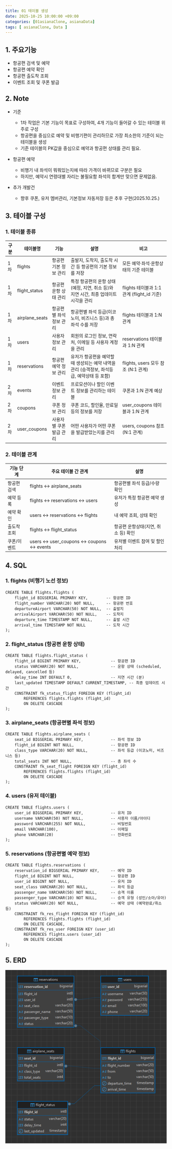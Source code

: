 ```yaml
---
title: 01 테이블 생성
date: 2025-10-25 10:00:00 +09:00
categories: [01asianaClone, asianaData]
tags: [ asianaClone, Data ]
---
```


## 1. 주요기능
 - 항공편 검색 및 예약
 - 항공편 예약 확인
 - 항공편 출도착 조회
 - 이벤트 조회 및 쿠폰 발급

## 2. Note  
 - 기준
   - 1차 작업은 기본 기능이 목표로 구성하여, 4개 기능이 들어갈 수 있는 테이블 위주로 구성
   - 항공편을 중심으로 예약 및 비행기편이 관리하므로 가장 최소한의 기준이 되는 테이블을 생성 
   - 기준 테이블의 PK값을 중심으로 예약과 항공편 상태를 관리 필요.
 
 - 항공편 예약
   - 비행기 내 좌석이 뭐뭐있는지에 따라 가격이 바뀌므로 구분은 필요
   - 하지만, 예약시 연령대별 자리는 불필요함 좌석의 합계만 맞으면 문제없음. 

 - 추가 개발건
   - 향후 쿠폰, 유저 멤버관리, 기본정보 자동저장 등은 추후 구현(2025.10.25.)
 
## 3. 테이블 구성
### 1. 테이블 종류

| 구분    | 테이블명                  | 기능            | 설명                                                    | 비고                                 |
|-------| --------------------- | ------------- | ----------------------------------------------------- | ---------------------------------- |
| 1차    | flights              | 항공편 기본 정보 관리  | 출발지, 도착지, 출도착 시간 등 항공편의 기본 정보를 저장                     | 모든 예약·좌석·운항상태의 기준 테이블              |
| 1차    | flight_status       | 항공편 운항 상태 관리  | 특정 항공편의 운항 상태(예정, 지연, 취소 등)와 지연 시간, 최종 업데이트 시각을 관리    | flights 테이블과 1:1 관계 (flight_id 기준) |
| 1차     | airplane_seats      | 항공편별 좌석 정보 관리 | 항공편별 좌석 등급(이코노미, 비즈니스 등)과 총 좌석 수를 저장                  | flights 테이블과 1:N 관계                |
| 1차      | users               | 사용자 정보 관리     | 회원의 로그인 정보, 연락처, 이메일 등 사용자 계정을 관리                     | reservations 테이블과 1:N 관계           |
| 1차      | reservations        | 항공편 예약 정보 관리  | 유저가 항공편을 예약할 때 생성되는 예약 내역을 관리 (승객정보, 좌석등급, 예약상태 등 포함) | flights, users 모두 참조 (N:1 관계)      |
| 2차 | events        | 이벤트 정보 관리     | 프로모션이나 할인 이벤트 정보를 관리하는 테이블                            | 쿠폰과 1:N 관계 예상                      |
| 2차 | coupons       | 쿠폰 정보 관리      | 쿠폰 코드, 할인율, 만료일 등의 정보를 저장                             | user_coupons 테이블과 1:N 관계           |
| 2차 | user_coupons  | 사용자별 쿠폰 발급 관리 | 어떤 사용자가 어떤 쿠폰을 발급받았는지를 관리                             | users, coupons 참조 (N:1 관계)         |

### 2. 테이블 관계

| 기능 단계  | 주요 테이블 간 관계                             | 설명                    |
| ------ | --------------------------------------- | --------------------- |
| 항공편 검색 | flights ↔ airplane_seats                | 항공편별 좌석 등급/수량 확인      |
| 예약 등록  | flights ↔ reservations ↔ users          | 유저가 특정 항공편 예약 생성      |
| 예약 확인  | users ↔ reservations ↔ flights          | 내 예약 조회, 상태 확인        |
| 출도착 조회 | flights ↔ flight_status                 | 항공편 운항상태(지연, 취소 등) 확인 |
| 쿠폰/이벤트 | users ↔ user_coupons ↔ coupons ↔ events | 유저별 이벤트 참여 및 할인 처리    |

## 4. SQL
### 1. flights (비행기 노선 정보)

  ``` 
  CREATE TABLE flights.flights (
      flight_id BIGSERIAL PRIMARY KEY,        -- 항공편 ID
      flight_number VARCHAR(20) NOT NULL,     -- 항공편 번호
      departureAirport VARCHAR(50) NOT NULL,  -- 출발지
      arrivalAirport VARCHAR(50) NOT NULL,    -- 도착지
      departure_time TIMESTAMP NOT NULL,      -- 출발 시간
      arrival_time TIMESTAMP NOT NULL         -- 도착 시간
  );
  ```

### 2. flight_status (항공편 운항 상태)
  ```
  CREATE TABLE flights.flight_status (
      flight_id BIGINT PRIMARY KEY,             -- 항공편 ID
      status VARCHAR(20) NOT NULL,              -- 운항 상태 (scheduled, delayed, cancelled 등)
      delay_time INT DEFAULT 0,                 -- 지연 시간 (분)
      last_updated TIMESTAMP DEFAULT CURRENT_TIMESTAMP, -- 최종 업데이트 시간
      CONSTRAINT fk_status_flight FOREIGN KEY (flight_id)
          REFERENCES flights.flights (flight_id)
          ON DELETE CASCADE
  );
  ```

### 3. airplane_seats (항공편별 좌석 정보)
  ```
  CREATE TABLE flights.airplane_seats (
      seat_id BIGSERIAL PRIMARY KEY,            -- 좌석 정보 ID
      flight_id BIGINT NOT NULL,                -- 항공편 ID
      class_type VARCHAR(20) NOT NULL,          -- 좌석 등급 (이코노미, 비즈니스 등)
      total_seats INT NOT NULL,                 -- 총 좌석 수
      CONSTRAINT fk_seat_flight FOREIGN KEY (flight_id)
          REFERENCES flights.flights (flight_id)
          ON DELETE CASCADE
  );
  ```

### 4. users (유저 테이블)
  ```
  CREATE TABLE flights.users (
      user_id BIGSERIAL PRIMARY KEY,            -- 유저 ID
      username VARCHAR(50) NOT NULL,            -- 사용자 이름/아이디
      password VARCHAR(255) NOT NULL,           -- 비밀번호
      email VARCHAR(100),                       -- 이메일
      phone VARCHAR(20)                         -- 전화번호
  );
  ```

### 5. reservations (항공편별 예약 정보)
  ```
  CREATE TABLE flights.reservations (
      reservation_id BIGSERIAL PRIMARY KEY,     -- 예약 ID
      flight_id BIGINT NOT NULL,                -- 항공편 ID
      user_id BIGINT NOT NULL,                  -- 유저 ID
      seat_class VARCHAR(20) NOT NULL,          -- 좌석 등급
      passenger_name VARCHAR(50) NOT NULL,      -- 승객 이름
      passenger_type VARCHAR(10) NOT NULL,      -- 승객 유형 (성인/소아/유아)
      status VARCHAR(20) NOT NULL,              -- 예약 상태 (예약완료/취소 등)
      CONSTRAINT fk_res_flight FOREIGN KEY (flight_id)
          REFERENCES flights.flights (flight_id)
          ON DELETE CASCADE,
      CONSTRAINT fk_res_user FOREIGN KEY (user_id)
          REFERENCES flights.users (user_id)
          ON DELETE CASCADE
  );
  ```

## 5. ERD
 ![내 그림](assets/img/AsianaClone/tableERD.png "이미지")
